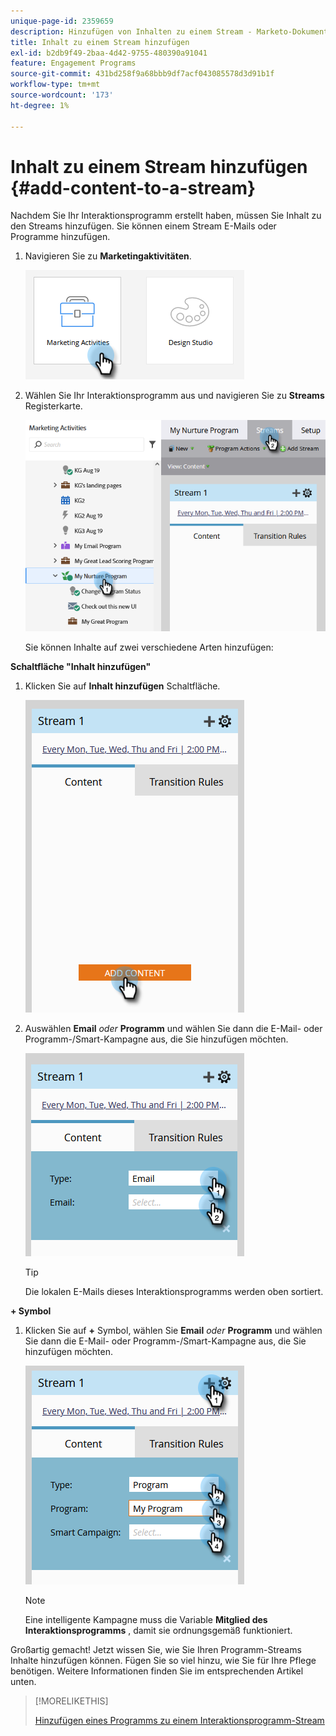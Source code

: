 ```yaml
---
unique-page-id: 2359659
description: Hinzufügen von Inhalten zu einem Stream - Marketo-Dokumente - Produktdokumentation
title: Inhalt zu einem Stream hinzufügen
exl-id: b2db9f49-2baa-4d42-9755-480390a91041
feature: Engagement Programs
source-git-commit: 431bd258f9a68bbb9df7acf043085578d3d91b1f
workflow-type: tm+mt
source-wordcount: '173'
ht-degree: 1%

---
```


# Inhalt zu einem Stream hinzufügen {#add-content-to-a-stream}

Nachdem Sie Ihr Interaktionsprogramm erstellt haben, müssen Sie Inhalt zu den Streams hinzufügen. Sie können einem Stream E-Mails oder Programme hinzufügen.

1. Navigieren Sie zu **Marketingaktivitäten**.

   ![](assets/add-content-to-a-stream-1.png)

1. Wählen Sie Ihr Interaktionsprogramm aus und navigieren Sie zu **Streams** Registerkarte.

   ![](assets/add-content-to-a-stream-2.png)

   Sie können Inhalte auf zwei verschiedene Arten hinzufügen:

**Schaltfläche &quot;Inhalt hinzufügen&quot;**

1. Klicken Sie auf **Inhalt hinzufügen** Schaltfläche.

   ![](assets/add-content-to-a-stream-3.png)

1. Auswählen **Email** _oder_ **Programm** und wählen Sie dann die E-Mail- oder Programm-/Smart-Kampagne aus, die Sie hinzufügen möchten.

   ![](assets/add-content-to-a-stream-4.png)

   >[!TIP]
   >
   >Die lokalen E-Mails dieses Interaktionsprogramms werden oben sortiert.

**+ Symbol**

1. Klicken Sie auf **+** Symbol, wählen Sie **Email** _oder_ **Programm** und wählen Sie dann die E-Mail- oder Programm-/Smart-Kampagne aus, die Sie hinzufügen möchten.

   ![](assets/add-content-to-a-stream-5.png)

   >[!NOTE]
   >
   >Eine intelligente Kampagne muss die Variable **Mitglied des Interaktionsprogramms** , damit sie ordnungsgemäß funktioniert.

Großartig gemacht! Jetzt wissen Sie, wie Sie Ihren Programm-Streams Inhalte hinzufügen können. Fügen Sie so viel hinzu, wie Sie für Ihre Pflege benötigen. Weitere Informationen finden Sie im entsprechenden Artikel unten.

>[!MORELIKETHIS]
>
>[Hinzufügen eines Programms zu einem Interaktionsprogramm-Stream](/help/marketo/product-docs/email-marketing/drip-nurturing/creating-an-engagement-program/adding-a-program-to-an-engagement-program-stream.md)

